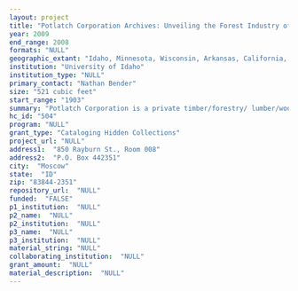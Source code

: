 ```yaml
--- 
layout: project 
title: "Potlatch Corporation Archives: Unveiling the Forest Industry of the Pacific Northwest"
year: 2009
end_range: 2008
formats: "NULL"
geographic_extant: "Idaho, Minnesota, Wisconsin, Arkansas, California, Washington, Montana, Indiana, Michigan, Maryland, New Jersey, American Samoa."
institution: "University of Idaho"
institution_type: "NULL"
primary_contact: "Nathan Bender"
size: "521 cubic feet"
start_range: "1903"
summary: "Potlatch Corporation is a private timber/forestry/ lumber/wood products and paper company with a strong sense of environmental and social history that in December 2008 gifted its archives to the University of Idaho Library Special Collections & Archives, making them freely available for research. The first part of the archives was received (464 cubic feet) from the Lewiston, Idaho branch operations, while the second part(57 c.f.)was received in summer 2009 from the Spokane, Washington company parent archive. Seven previous archival accessions were received from Potlatch Corporation (including Potlatch Forests, Inc. and Potlatch Lumber Company) from 1986-1995, totaling 137 c.f., which have been processed as collections, MG 52, MG 96, MG 135, MG 191, MG 192, MG 193, and MG 388. While significant, these collections are overshadowed by the sheer size of the incoming archival materials that total 521 c.f. As one of the major timber/forestry/paper companies in the nation and the world, Potlatch Corporation has roots dating to the late nineteenth century, and is an integral part of American forestry and lumber/paper history. The records document not only the business history, but also the environmental history of much of the forest lands of the northern Rocky Mountains, Minnesota, Wisconsin, and Arkansas. Social history is significant for the company town of Potlatch as documented in company ledger books and photographs."
hc_id: "504"
program: "NULL"
grant_type: "Cataloging Hidden Collections"
project_url: "NULL"
address1:  "850 Rayburn St., Room 008"
address2:  "P.O. Box 442351"
city:  "Moscow"
state:  "ID"
zip: "83844-2351"
repository_url:  "NULL"
funded:  "FALSE"
p1_institution:  "NULL"
p2_name:  "NULL"
p2_institution:  "NULL"
p3_name:  "NULL"
p3_institution:  "NULL"
material_string: "NULL"
collaborating_institution:  "NULL"
grant_amount:  "NULL"
material_description:  "NULL"
---
```

